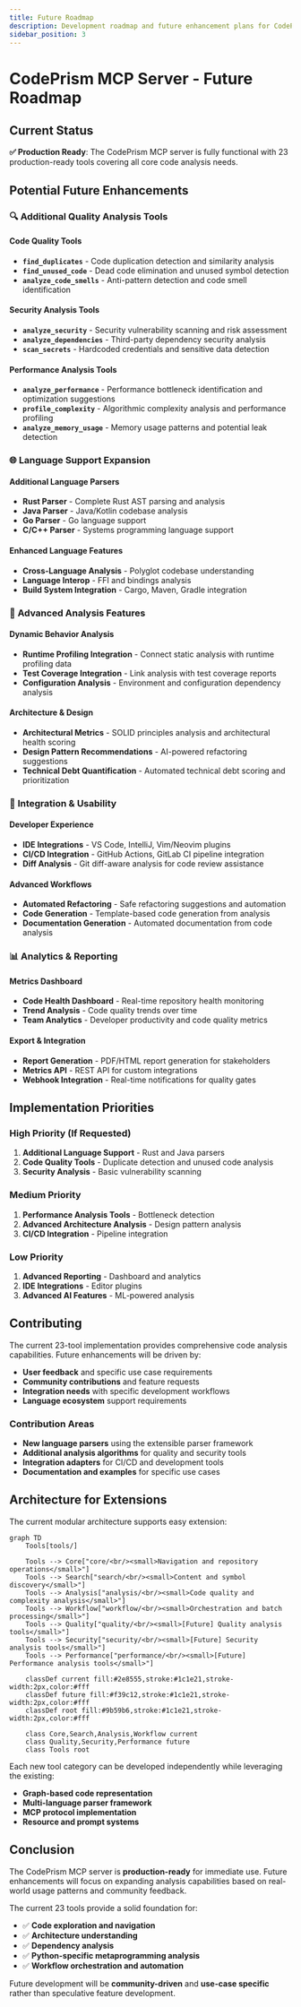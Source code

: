 ```yaml
---
title: Future Roadmap
description: Development roadmap and future enhancement plans for CodePrism
sidebar_position: 3
---
```


# CodePrism MCP Server - Future Roadmap

## Current Status

**✅ Production Ready**: The CodePrism MCP server is fully functional with 23 production-ready tools covering all core code analysis needs.

## Potential Future Enhancements

### 🔍 **Additional Quality Analysis Tools**

#### Code Quality Tools
- **`find_duplicates`** - Code duplication detection and similarity analysis
- **`find_unused_code`** - Dead code elimination and unused symbol detection  
- **`analyze_code_smells`** - Anti-pattern detection and code smell identification

#### Security Analysis Tools
- **`analyze_security`** - Security vulnerability scanning and risk assessment
- **`analyze_dependencies`** - Third-party dependency security analysis
- **`scan_secrets`** - Hardcoded credentials and sensitive data detection

#### Performance Analysis Tools
- **`analyze_performance`** - Performance bottleneck identification and optimization suggestions
- **`profile_complexity`** - Algorithmic complexity analysis and performance profiling
- **`analyze_memory_usage`** - Memory usage patterns and potential leak detection

### 🌐 **Language Support Expansion**

#### Additional Language Parsers
- **Rust Parser** - Complete Rust AST parsing and analysis
- **Java Parser** - Java/Kotlin codebase analysis
- **Go Parser** - Go language support
- **C/C++ Parser** - Systems programming language support

#### Enhanced Language Features
- **Cross-Language Analysis** - Polyglot codebase understanding
- **Language Interop** - FFI and bindings analysis
- **Build System Integration** - Cargo, Maven, Gradle integration

### 🔧 **Advanced Analysis Features**

#### Dynamic Behavior Analysis
- **Runtime Profiling Integration** - Connect static analysis with runtime profiling data
- **Test Coverage Integration** - Link analysis with test coverage reports
- **Configuration Analysis** - Environment and configuration dependency analysis

#### Architecture & Design
- **Architectural Metrics** - SOLID principles analysis and architectural health scoring
- **Design Pattern Recommendations** - AI-powered refactoring suggestions
- **Technical Debt Quantification** - Automated technical debt scoring and prioritization

### 🎯 **Integration & Usability**

#### Developer Experience
- **IDE Integrations** - VS Code, IntelliJ, Vim/Neovim plugins
- **CI/CD Integration** - GitHub Actions, GitLab CI pipeline integration
- **Diff Analysis** - Git diff-aware analysis for code review assistance

#### Advanced Workflows
- **Automated Refactoring** - Safe refactoring suggestions and automation
- **Code Generation** - Template-based code generation from analysis
- **Documentation Generation** - Automated documentation from code analysis

### 📊 **Analytics & Reporting**

#### Metrics Dashboard
- **Code Health Dashboard** - Real-time repository health monitoring
- **Trend Analysis** - Code quality trends over time
- **Team Analytics** - Developer productivity and code quality metrics

#### Export & Integration
- **Report Generation** - PDF/HTML report generation for stakeholders
- **Metrics API** - REST API for custom integrations
- **Webhook Integration** - Real-time notifications for quality gates

## Implementation Priorities

### High Priority (If Requested)
1. **Additional Language Support** - Rust and Java parsers
2. **Code Quality Tools** - Duplicate detection and unused code analysis
3. **Security Analysis** - Basic vulnerability scanning

### Medium Priority
1. **Performance Analysis Tools** - Bottleneck detection
2. **Advanced Architecture Analysis** - Design pattern analysis
3. **CI/CD Integration** - Pipeline integration

### Low Priority
1. **Advanced Reporting** - Dashboard and analytics
2. **IDE Integrations** - Editor plugins
3. **Advanced AI Features** - ML-powered analysis

## Contributing

The current 23-tool implementation provides comprehensive code analysis capabilities. Future enhancements will be driven by:

- **User feedback** and specific use case requirements
- **Community contributions** and feature requests  
- **Integration needs** with specific development workflows
- **Language ecosystem** support requirements

### Contribution Areas
- **New language parsers** using the extensible parser framework
- **Additional analysis algorithms** for quality and security tools
- **Integration adapters** for CI/CD and development tools
- **Documentation and examples** for specific use cases

## Architecture for Extensions

The current modular architecture supports easy extension:

```mermaid
graph TD
    Tools[tools/]
    
    Tools --> Core["core/<br/><small>Navigation and repository operations</small>"]
    Tools --> Search["search/<br/><small>Content and symbol discovery</small>"]
    Tools --> Analysis["analysis/<br/><small>Code quality and complexity analysis</small>"]
    Tools --> Workflow["workflow/<br/><small>Orchestration and batch processing</small>"]
    Tools --> Quality["quality/<br/><small>[Future] Quality analysis tools</small>"]
    Tools --> Security["security/<br/><small>[Future] Security analysis tools</small>"]
    Tools --> Performance["performance/<br/><small>[Future] Performance analysis tools</small>"]
    
    classDef current fill:#2e8555,stroke:#1c1e21,stroke-width:2px,color:#fff
    classDef future fill:#f39c12,stroke:#1c1e21,stroke-width:2px,color:#fff
    classDef root fill:#9b59b6,stroke:#1c1e21,stroke-width:2px,color:#fff
    
    class Core,Search,Analysis,Workflow current
    class Quality,Security,Performance future
    class Tools root
```

Each new tool category can be developed independently while leveraging the existing:
- **Graph-based code representation**
- **Multi-language parser framework**  
- **MCP protocol implementation**
- **Resource and prompt systems**

## Conclusion

The CodePrism MCP server is **production-ready** for immediate use. Future enhancements will focus on expanding analysis capabilities based on real-world usage patterns and community feedback.

The current 23 tools provide a solid foundation for:
- ✅ **Code exploration and navigation**
- ✅ **Architecture understanding**  
- ✅ **Dependency analysis**
- ✅ **Python-specific metaprogramming analysis**
- ✅ **Workflow orchestration and automation**

Future development will be **community-driven** and **use-case specific** rather than speculative feature development. 